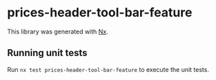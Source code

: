 # prices-header-tool-bar-feature

This library was generated with [Nx](https://nx.dev).

## Running unit tests

Run `nx test prices-header-tool-bar-feature` to execute the unit tests.
